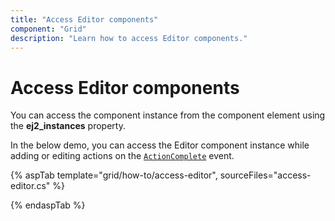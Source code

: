 ```yaml
---
title: "Access Editor components"
component: "Grid"
description: "Learn how to access Editor components."
---
```


# Access Editor components

You can access the component instance from the component element using the **ej2_instances** property.

In the below demo, you can access the Editor component instance while adding or editing actions on the [`ActionComplete`](https://help.syncfusion.com/cr/aspnetcore-js2/Syncfusion.EJ2.Grids.Grid.html#Syncfusion_EJ2_Grids_Grid_ActionComplete) event.

{% aspTab template="grid/how-to/access-editor", sourceFiles="access-editor.cs" %}

{% endaspTab %}
